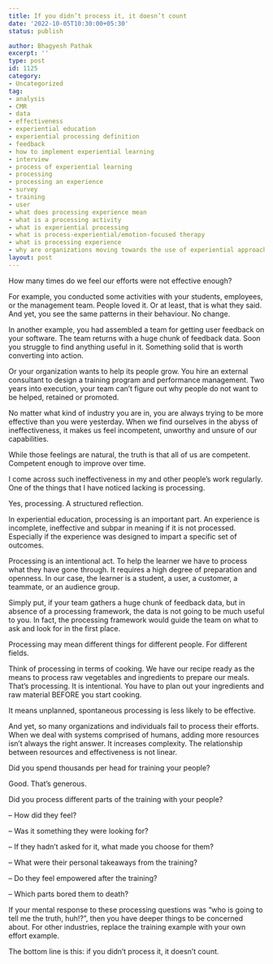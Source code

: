 ```yaml
---
title: If you didn’t process it, it doesn’t count
date: '2022-10-05T10:30:00+05:30'
status: publish

author: Bhagyesh Pathak
excerpt: ''
type: post
id: 1125
category:
- Uncategorized
tag:
- analysis
- CMR
- data
- effectiveness
- experiential education
- experiential processing definition
- feedback
- how to implement experiential learning
- interview
- process of experiential learning
- processing
- processing an experience
- survey
- training
- user
- what does processing experience mean
- what is a processing activity
- what is experiential processing
- what is process-experiential/emotion-focused therapy
- what is processing experience
- why are organizations moving towards the use of experiential approaches to learning
layout: post
---
```


How many times do we feel our efforts were not effective enough?

For example, you conducted some activities with your students, employees, or the management team. People loved it. Or at least, that is what they said. And yet, you see the same patterns in their behaviour. No change.

In another example, you had assembled a team for getting user feedback on your software. The team returns with a huge chunk of feedback data. Soon you struggle to find anything useful in it. Something solid that is worth converting into action.

Or your organization wants to help its people grow. You hire an external consultant to design a training program and performance management. Two years into execution, your team can’t figure out why people do not want to be helped, retained or promoted.

No matter what kind of industry you are in, you are always trying to be more effective than you were yesterday. When we find ourselves in the abyss of ineffectiveness, it makes us feel incompetent, unworthy and unsure of our capabilities.

While those feelings are natural, the truth is that all of us are competent. Competent enough to improve over time.

I come across such ineffectiveness in my and other people’s work regularly. One of the things that I have noticed lacking is processing.

Yes, processing. A structured reflection.

In experiential education, processing is an important part. An experience is incomplete, ineffective and subpar in meaning if it is not processed. Especially if the experience was designed to impart a specific set of outcomes.

Processing is an intentional act. To help the learner we have to process what they have gone through. It requires a high degree of preparation and openness. In our case, the learner is a student, a user, a customer, a teammate, or an audience group.

Simply put, if your team gathers a huge chunk of feedback data, but in absence of a processing framework, the data is not going to be much useful to you. In fact, the processing framework would guide the team on what to ask and look for in the first place.

Processing may mean different things for different people. For different fields.

Think of processing in terms of cooking. We have our recipe ready as the means to process raw vegetables and ingredients to prepare our meals. That’s processing. It is intentional. You have to plan out your ingredients and raw material BEFORE you start cooking.

It means unplanned, spontaneous processing is less likely to be effective.

And yet, so many organizations and individuals fail to process their efforts. When we deal with systems comprised of humans, adding more resources isn’t always the right answer. It increases complexity. The relationship between resources and effectiveness is not linear.

Did you spend thousands per head for training your people?

Good. That’s generous.

Did you process different parts of the training with your people?

– How did they feel?

– Was it something they were looking for?

– If they hadn’t asked for it, what made you choose for them?

– What were their personal takeaways from the training?

– Do they feel empowered after the training?

– Which parts bored them to death?

If your mental response to these processing questions was “who is going to tell me the truth, huh!?”, then you have deeper things to be concerned about. For other industries, replace the training example with your own effort example.

The bottom line is this: if you didn’t process it, it doesn’t count.